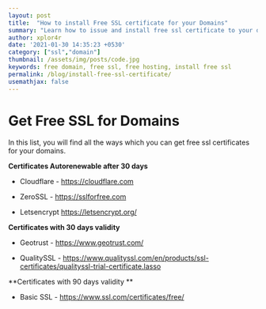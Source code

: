 ```yaml
---
layout: post
title:  "How to install Free SSL certificate for your Domains"
summary: "Learn how to issue and install free ssl certificate to your domain"
author: xplor4r
date: '2021-01-30 14:35:23 +0530'
category: ["ssl","domain"]
thumbnail: /assets/img/posts/code.jpg
keywords: free domain, free ssl, free hosting, install free ssl
permalink: /blog/install-free-ssl-certificate/
usemathjax: false
---
```


# Get Free SSL for Domains

In this list, you will find all the ways which you can get free ssl certificates for your domains.

**Certificates Autorenewable after 30 days**

- Cloudflare - https://cloudflare.com

- ZeroSSL - https://sslforfree.com

- Letsencrypt https://letsencrypt.org/

**Certificates with 30 days validity**

- Geotrust - https://www.geotrust.com/

- QualitySSL - https://www.qualityssl.com/en/products/ssl-certificates/qualityssl-trial-certificate.lasso

**Certificates with 90 days validity **

- Basic SSL - https://www.ssl.com/certificates/free/
